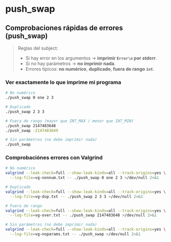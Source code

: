 # push_swap

## Comprobaciones rápidas de errores (push_swap)

> Reglas del subject:
> - Si hay error en los argumentos → **imprimir `Error\n` por _stderr_**.
> - Si no hay parámetros → **no imprimir nada**.
> - Errores típicos: **no numérico**, **duplicado**, **fuera de rango `int`**.

### Ver exactamente lo que imprime mi programa
```bash
# No numérico
./push_swap 0 one 2 3

# Duplicado
./push_swap 2 3 3

# Fuera de rango (mayor que INT_MAX / menor que INT_MIN)
./push_swap 2147483648
./push_swap -2147483649

# Sin parámetros (no debe imprimir nada)
./push_swap
```
### Comprobaciónes errores con Valgrind
```bash
# No numérico
valgrind --leak-check=full --show-leak-kinds=all --track-origins=yes \
  --log-file=vg-nonnum.txt -- ./push_swap 0 one 2 3 >/dev/null 2>&1

# Duplicado
valgrind --leak-check=full --show-leak-kinds=all --track-origins=yes \
  --log-file=vg-dup.txt -- ./push_swap 2 3 3 >/dev/null 2>&1

# Fuera de rango
valgrind --leak-check=full --show-leak-kinds=all --track-origins=yes \
  --log-file=vg-over.txt -- ./push_swap 2147483648 >/dev/null 2>&1

# Sin parámetros (no debe imprimir nada)
valgrind --leak-check=full --show-leak-kinds=all --track-origins=yes \
  --log-file=vg-noparams.txt -- ./push_swap >/dev/null 2>&1
